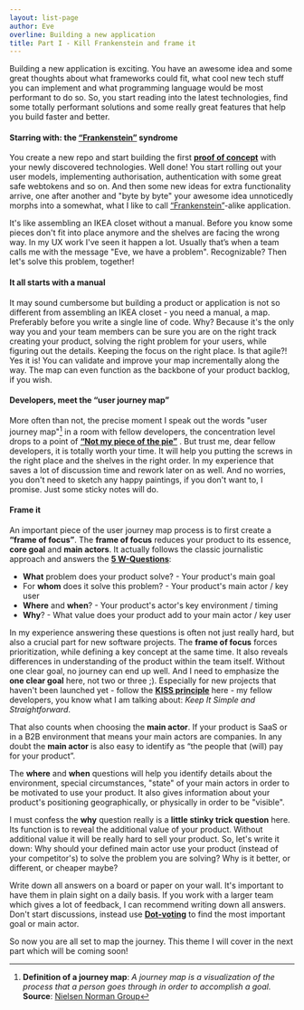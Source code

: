 ```yaml
---
layout: list-page
author: Eve
overline: Building a new application
title: Part I - Kill Frankenstein and frame it
---
```


Building a new application is exciting. You have an awesome idea and some great thoughts about what frameworks could fit, what cool new tech stuff you can implement and what programming language would be most performant to do so. So, you start reading into the latest technologies, find some totally performant solutions and some really great features that help you build faster and better.

<!--more-->

#### Starring with: the [“Frankenstein”](https://en.wikipedia.org/wiki/Frankenstein) syndrome

You create a new repo and start building the first **[proof of concept](https://en.wikipedia.org/wiki/Proof_of_concept)** with your newly discovered technologies. Well done! You start rolling out your user models, implementing authorisation, authentication with some great safe webtokens and so on. And then some new ideas for extra functionality arrive, one after another and "byte by byte" your awesome idea unnoticedly morphs into a somewhat, what I like to call [“Frankenstein”](https://en.wikipedia.org/wiki/Frankenstein)-alike application.

It's like assembling an IKEA closet without a manual. Before you know some pieces don't fit into place anymore and the shelves are facing the wrong way. In my UX work I've seen it happen a lot. Usually that’s when a team calls me with the message "Eve, we have a problem". Recognizable? Then let's solve this problem, together!

#### It all starts with a manual

It may sound cumbersome but building a product or application is not so different from assembling an IKEA closet - you need a manual, a map. Preferably before you write a single line of code. Why? Because it's the only way you and your team members can be sure you are on the right track creating your product, solving the right problem for your users, while figuring out the details. Keeping the focus on the right place. Is that agile?! Yes it is! You can validate and improve your map incrementally along the way. The map can even function as the backbone of your product backlog, if you wish.

#### Developers, meet the “user journey map”

More often than not, the precise moment I speak out the words "user journey map"[^first] in a room with fellow developers, the concentration level drops to a point of **[“Not my piece of the pie”](https://stackoverflow.com/questions/514083/why-is-good-ui-design-so-hard-for-some-developers)** . But trust me, dear fellow developers, it is totally worth your time. It will help you putting the screws in the right place and the shelves in the right order. In my experience that saves a lot of discussion time and rework later on as well. And no worries, you don't need to sketch any happy paintings, if you don't want to, I promise. Just some sticky notes will do.

[^first]: **Definition of a journey map**: _A journey map is a visualization of the process that a person goes through in order to accomplish a goal._ **Source**: [Nielsen Norman Group](https://www.nngroup.com/articles/journey-mapping-101/)

#### Frame it

An important piece of the user journey map process is to first create a **“frame of focus”**. The **frame of focus** reduces your product to its essence, **core goal** and **main actors**. It actually follows the classic journalistic approach and answers the **[5 W-Questions](https://en.wikipedia.org/wiki/Five_Ws)**:

- **What** problem does your product solve? - Your product's main goal
- For **whom** does it solve this problem? - Your product's main actor / key user
- **Where** and **when**? - Your product's actor's key environment / timing
- **Why**? - What value does your product add to your main actor / key user

In my experience answering these questions is often not just really hard, but also a crucial part for new software projects. The **frame of focus** forces prioritization, while defining a key concept at the same time. It also reveals differences in understanding of the product within the team itself. Without one clear goal, no journey can end up well. And I need to emphasize the **one clear goal** here, not two or three ;). Especially for new projects that haven't been launched yet - follow the **[KISS principle](https://en.wikipedia.org/wiki/KISS_principle)** here - my fellow developers, you know what I am talking about: _Keep It Simple and Straightforward_.

That also counts when choosing the **main actor**. If your product is SaaS or in a B2B environment that means your main actors are companies. In any doubt the **main actor** is also easy to identify as “the people that (will) pay for your product”.

The **where** and **when** questions will help you identify details about the environment, special circumstances, "state" of your main actors in order to be motivated to use your product. It also gives information about your product's positioning geographically, or physically in order to be "visible".

I must confess the **why** question really is a **little stinky trick question** here. Its function is to reveal the additional value of your product. Without additional value it will be really hard to sell your product. So, let's write it down: Why should your defined main actor use your product (instead of your competitor's) to solve the problem you are solving? Why is it better, or different, or cheaper maybe?

Write down all answers on a board or paper on your wall. It's important to have them in plain sight on a daily basis. If you work with a larger team which gives a lot of feedback, I can recommend writing down all answers. Don't start discussions, instead use **[Dot-voting](https://en.wikipedia.org/wiki/Dot-voting)** to find the most important goal or main actor.

So now you are all set to map the journey. This theme I will cover in the next part which will be coming soon!
